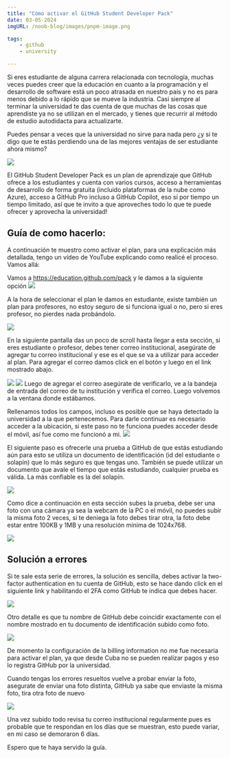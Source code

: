 ```yaml
---
title: "Cómo activar el GitHub Student Developer Pack"
date: 03-05-2024
imgURL: /noob-blog/images/pnpm-image.png

tags:
    - github
    - university

---
```


Si eres estudiante de alguna carrera relacionada con tecnología, muchas veces puedes creer que la educación en cuanto a la programación y el desarrollo de software está un poco atrasada en nuestro país y no es para menos debido a lo rápido que se mueve la industria. Casi siempre al terminar la universidad te das cuenta de que muchas de las cosas que aprendiste ya no se utilizan en el mercado, y tienes que recurrir al método de estudio autodidacta para actualizarte.

Puedes pensar a veces que la universidad no sirve para nada pero ¿y si te digo que te estás perdiendo una de las mejores ventajas de ser estudiante ahora mismo?

![](/noob-blog/images/como-activar-el-github-student-developer-pack/github-student-0.png)

El GitHub Student Developer Pack es un plan de aprendizaje que GitHub ofrece a los estudiantes y cuenta con varios cursos, acceso a herramientas de desarrollo de forma gratuita (incluido plataformas de la nube como Azure), acceso a GitHub Pro incluso a GitHub Copilot, eso sí por tiempo un tiempo limitado, así que te invito a que aproveches todo lo que te puede ofrecer y aprovecha la universidad!

## Guía de como hacerlo:

A continuación te muestro como activar el plan, para una explicación más detallada, tengo un vídeo de YouTube explicando como realicé el proceso. Vamos allá:

Vamos a https://education.github.com/pack y le damos a la siguiente opción
![](/noob-blog/images/como-activar-el-github-student-developer-pack/github-student-1.png)

A la hora de seleccionar el plan le damos en estudiante, existe también un plan para profesores, no estoy seguro de si funciona igual o no, pero si eres profesor, no pierdes nada probándolo.

![](/noob-blog/images/como-activar-el-github-student-developer-pack/github-student-2.png)

En la siguiente pantalla das un poco de scroll hasta llegar a esta sección, si eres estudiante o profesor, debes tener correo institucional, asegúrate de agregar tu correo institucional y ese es el que se va a utilizar para acceder al plan. Para agregar el correo damos click en el botón y luego en el link mostrado abajo.

![](/noob-blog/images/como-activar-el-github-student-developer-pack/github-student-4.png)
![](/noob-blog/images/como-activar-el-github-student-developer-pack/github-student-6.png)
Luego de agregar el correo asegúrate de verificarlo, ve a la bandeja de entrada del correo de tu institución y verifica el correo. Luego volvemos a la ventana donde estábamos.

Rellenamos todos los campos, incluso es posible que se haya detectado la universidad a la que pertenecemos. Para darle continuar es necesario acceder a la ubicación, si este paso no te funciona puedes acceder desde el móvil, así fue como me funcionó a mi.
![](/noob-blog/images/como-activar-el-github-student-developer-pack/github-student-7.png)

El siguiente paso es ofrecerle una prueba a GitHub de que estás estudiando aún para esto se utiliza un documento de identificación (id del estudiante o solapín) que lo más seguro es que tengas uno. También se puede utilizar un documento que avale el tiempo que estás estudiando, cualquier prueba es válida. La más confiable es la del solapín.

![](/noob-blog/images/como-activar-el-github-student-developer-pack/github-student-8.png)

Como dice a continuación en esta sección subes la prueba, debe ser una foto con una cámara ya sea la webcam de la PC o el móvil, no puedes subir la misma foto 2 veces, si te deniega la foto debes tirar otra, la foto debe estar entre 100KB y 1MB y una resolución mínima de 1024x768.

![](/noob-blog/images/como-activar-el-github-student-developer-pack/github-student-9.png)
## Solución a errores
Si te sale esta serie de errores, la solución es sencilla, debes activar la two-factor authentication en tu cuenta de GitHub, esto se hace dando click en el siguiente link y habilitando el 2FA como GitHub te indica que debes hacer.

![](/noob-blog/images/como-activar-el-github-student-developer-pack/github-student-12.png)

Otro detalle es que tu nombre de GitHub debe coincidir exactamente con el nombre mostrado en tu documento de identificación subido como foto.

![](/images/como-activar-el-github-student-developer-pack/github-student-13.png)

De momento la configuración de la billing information no me fue necesaria para activar el plan, ya que desde Cuba no se pueden realizar pagos y eso lo registra GitHub por la universidad.

Cuando tengas los errores resueltos vuelve a probar enviar la foto, asegurate de enviar una foto distinta, GitHub ya sabe que enviaste la misma foto, tira otra foto de nuevo

![](/noob-blog/images/como-activar-el-github-student-developer-pack/github-student-14.png)

Una vez subido todo revisa tu correo institucional regularmente pues es probable que te respondan en los días que se muestran, esto puede variar, en mi caso se demoraron 6 días.

Espero que te haya servido la guía.